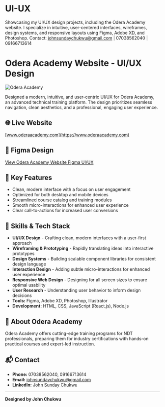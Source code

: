 # UI-UX
Showcasing my UI/UX design projects, including the Odera Academy website. I specialize in intuitive, user-centered interfaces, wireframes, design systems, and responsive layouts using Figma, Adobe XD, and Photoshop.  Contact: johnsundaychukwu@gmail.com | 07038562040 | 09166713614

# Odera Academy Website - UI/UX Design

![Odera Academy](https://www.oderaacademy.com/images/logo.png)

Designed a modern, intuitive, and user-centric UI/UX for Odera Academy, an advanced technical training platform. The design prioritizes seamless navigation, clean aesthetics, and a professional, engaging user experience.

## 🌐 Live Website
[www.oderaacademy.com](https://www.oderaacademy.com)

## 🎨 Figma Design
[View Odera Academy Website Figma UI/UX](https://www.figma.com/proto/APJ8ZxVRGZi5Rygbd79Png/Odera-Academy-Website?node-id=245-784&t=QWmvkMawkK6C5fxV-1)

## 📌 Key Features
- Clean, modern interface with a focus on user engagement
- Optimized for both desktop and mobile devices
- Streamlined course catalog and training modules
- Smooth micro-interactions for enhanced user experience
- Clear call-to-actions for increased user conversions

## 🚀 Skills & Tech Stack
- **UI/UX Design** - Crafting clean, modern interfaces with a user-first approach
- **Wireframing & Prototyping** - Rapidly translating ideas into interactive prototypes
- **Design Systems** - Building scalable component libraries for consistent design language
- **Interaction Design** - Adding subtle micro-interactions for enhanced user experience
- **Responsive Web Design** - Designing for all screen sizes to ensure optimal usability
- **User Research** - Understanding user behavior to inform design decisions
- **Tools:** Figma, Adobe XD, Photoshop, Illustrator
- **Development:** HTML, CSS, JavaScript (React.js), Node.js

## 📢 About Odera Academy
Odera Academy offers cutting-edge training programs for NDT professionals, preparing them for industry certifications with hands-on practical courses and expert-led instruction.

## 📬 Contact
- **Phone:** 07038562040, 09166713614
- **Email:** johnsundaychukwu@gmail.com
- **LinkedIn:** [John Sunday Chukwu](https://linkedin.com/in/john-sunday-chukwu-2877b4128)

---

**Designed by John Chukwu**
